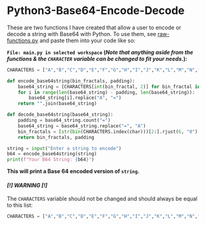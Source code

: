 # Python3-Base64-Encode-Decode

These are two functions I have created that allow a user to encode or decode a string with Base64 with Python. 
To use them, see [raw-functions.py](raw-functions.py) and paste them into your code like so:

**`File: main.py in selected workspace` (*Note that anything aside from the functions & the `CHARACTER` variable can be changed to fit your needs.*):**
```py
CHARACTERS = ["A","B","C","D","E","F","G","H","I","J","K","L","M","N","O","P","Q","R","S","T","U","V","W","X","Y","Z","a","b","c","d","e","f","g","h","i","j","k","l","m","n","o","p","q","r","s","t","u","v","w","x","y","z","0","1","2","3","4","5","6","7","8","9","+","/"]

def encode_base64string(bin_fractals, padding):
    base64_string = [CHARACTERS[int(bin_fractal, 2)] for bin_fractal in bin_fractals
    for i in range(len(base64_string) - padding, len(base64_string)):
        base64_string[i].replace("A", "=")
    return "".join(base64_string)

def decode_base64string(base64_string):
    padding = base64_string.count("=")
    base64_string = base64_string.replace("=", "A")
    bin_fractals = [str(bin(CHARACTERS.index(char)))[2:].rjust(6, "0") for char in base64_string]
    return bin_fractals, padding

string = input("Enter a string to encode")
b64 = encode_base64string(string)
print(f"Your B64 String: {b64}")
```
**This will print a Base 64 encoded version of `string`.**

#### ***[!] WARNING [!]***

The `CHARACTERS` variable should not be changed and should always be equal to this list:
```py
CHARACTERS = ["A","B","C","D","E","F","G","H","I","J","K","L","M","N","O","P","Q","R","S","T","U","V","W","X","Y","Z","a","b","c","d","e","f","g","h","i","j","k","l","m","n","o","p","q","r","s","t","u","v","w","x","y","z","0","1","2","3","4","5","6","7","8","9","+","/"]
```